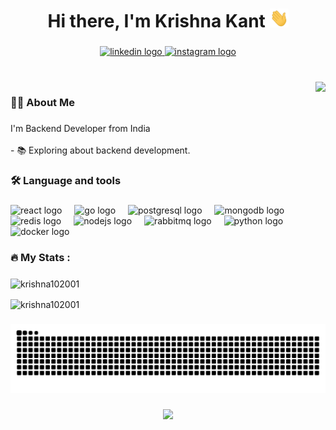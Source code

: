 <h1 align="center">Hi there, I'm Krishna Kant <img width="30px" height="30" src="https://github.com/SatYu26/SatYu26/raw/master/Assets/Hi.gif" /></h1>

###

<div align="center">
  <a href="https://linkedin.com/in/krishna102001" target="_blank">
    <img src="https://img.shields.io/static/v1?message=LinkedIn&logo=linkedin&label=&color=0077B5&logoColor=white&labelColor=&style=for-the-badge" height="25" alt="linkedin logo"  />
  </a>
  <a href="https://instagram.com/krishna16.16" target="_blank">
    <img src="https://img.shields.io/static/v1?message=Instagram&logo=instagram&label=&color=E4405F&logoColor=white&labelColor=&style=for-the-badge" height="25" alt="instagram logo"  />
  </a>
</div>

###

<br clear="both">

<img align="right" height="155" src="https://user-images.githubusercontent.com/74038190/212749447-bfb7e725-6987-49d9-ae85-2015e3e7cc41.gif"  />

###

<h3 align="left">👩‍💻  About Me</h3>

###

<p align="left">I'm Backend Developer from India<br><br>- 📚 Exploring about backend development.</p>

###

<h3 align="left">🛠 Language and tools</h3>

###

<div align="left">
  <img src="https://skillicons.dev/icons?i=react" height="40" alt="react logo"  />
  <img width="12" />
  <img src="https://skillicons.dev/icons?i=go" height="40" alt="go logo"  />
  <img width="12" />
  <img src="https://skillicons.dev/icons?i=postgres" height="40" alt="postgresql logo"  />
  <img width="12" />
  <img src="https://skillicons.dev/icons?i=mongodb" height="40" alt="mongodb logo"  />
  <img width="12" />
  <img src="https://skillicons.dev/icons?i=redis" height="40" alt="redis logo"  />
  <img width="12" />
  <img src="https://skillicons.dev/icons?i=nodejs" height="40" alt="nodejs logo"  />
  <img width="12" />
  <img src="https://skillicons.dev/icons?i=rabbitmq" height="40" alt="rabbitmq logo"  />
  <img width="12" />
  <img src="https://skillicons.dev/icons?i=py" height="40" alt="python logo"  />
  <img width="12" />
  <img src="https://skillicons.dev/icons?i=docker" height="40" alt="docker logo"  />
</div>

###

<h3 align="left">🔥   My Stats :</h3>

###

<p><img align="center" src="https://github-readme-stats.vercel.app/api?username=krishna102001&show_icons=true&locale=en" alt="krishna102001" /></p>
<p><img align="center" src="https://github-readme-streak-stats.herokuapp.com/?user=krishna102001&" alt="krishna102001" /></p>
</div>

###

<img alt="GitHub Snake" src="https://raw.githubusercontent.com/krishna102001/krishna102001/output/github-contribution-grid-snake.svg" />

###

<div align="center">
  <img src="https://profile-counter.glitch.me/krishna102001/count.svg?"  />
</div>

###
